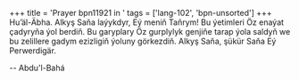 +++
title = 'Prayer bpn11921 in '
tags = ['lang-102', 'bpn-unsorted']
+++
Hu’äl-Äbha.
    Alkyş Saňa laýykdyr, Eý meniň Taňrym!
    Bu ýetimleri Öz enaýat çadyryňa ýol berdiň. Bu garyplary Öz gurplylyk genjiňe tarap ýola saldyň we bu zelillere gadym ezizligiň ýoluny görkezdiň. Alkyş Saňa, şükür Saňa Eý Perwerdigär.

-- Abdu'l-Bahá
